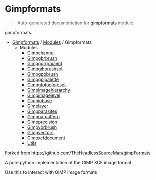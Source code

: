 # Gimpformats

> Auto-generated documentation for [gimpformats](../../../gimpformats/__init__.py) module.

gimpformats.

- [Gimpformats](../README.md#gimpformats-index) / [Modules](../MODULES.md#gimpformats-modules) / Gimpformats
    - Modules
        - [Gimpchannel](GimpChannel.md#gimpchannel)
        - [Gimpgbrbrush](GimpGbrBrush.md#gimpgbrbrush)
        - [Gimpggrgradient](GimpGgrGradient.md#gimpggrgradient)
        - [Gimpgihbrushset](GimpGihBrushSet.md#gimpgihbrushset)
        - [Gimpgpbbrush](GimpGpbBrush.md#gimpgpbbrush)
        - [Gimpgplpalette](GimpGplPalette.md#gimpgplpalette)
        - [Gimpgtptoolpreset](GimpGtpToolPreset.md#gimpgtptoolpreset)
        - [Gimpimagehierarchy](GimpImageHierarchy.md#gimpimagehierarchy)
        - [Gimpimagelevel](GimpImageLevel.md#gimpimagelevel)
        - [Gimpiobase](GimpIOBase.md#gimpiobase)
        - [Gimplayer](GimpLayer.md#gimplayer)
        - [Gimpparasites](GimpParasites.md#gimpparasites)
        - [Gimppatpattern](GimpPatPattern.md#gimppatpattern)
        - [Gimpprecision](GimpPrecision.md#gimpprecision)
        - [Gimpvbrbrush](GimpVbrBrush.md#gimpvbrbrush)
        - [Gimpvectors](GimpVectors.md#gimpvectors)
        - [Gimpxcfdocument](gimpXcfDocument.md#gimpxcfdocument)
        - [Utils](utils.md#utils)

Forked from https://github.com/TheHeadlessSourceMan/gimpFormats

A pure python implementation of the GIMP XCF image format.

Use this to interact with GIMP image formats
